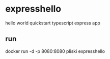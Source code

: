 # expresshello

hello world quickstart typescript express app 

## run

docker run -d -p 8080:8080 pliski expresshello
